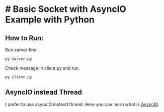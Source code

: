 # # Basic Socket with AsyncIO Example with Python


## How to Run:
Run server first

```
py server.py
```
Check message in client.py and run.

```
py client.py
```

## AsyncIO instead Thread 
I prefer to use asyncIO instead thread. Here you can learn what is [AsyncIO](https://furkanozkaya.com/software-languages/asyncio-nedir-nasil-kullanilir/).

